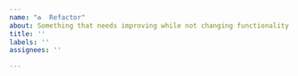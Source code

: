 ```yaml
---
name: "♻️  Refactor"
about: Something that needs improving while not changing functionality
title: ''
labels: ''
assignees: ''

---
```



